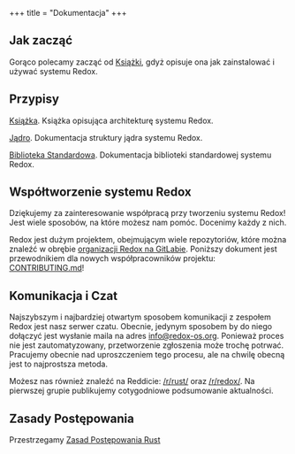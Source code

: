 +++
title = "Dokumentacja"
+++

## Jak zacząć

Gorąco polecamy zacząć od [Książki](https://doc.redox-os.org/book/), gdyż opisuje ona jak zainstalować i używać systemu Redox.

## Przypisy

[Książka](https://doc.redox-os.org/book/). Książka opisująca architekturę systemu Redox.

[Jądro](https://doc.redox-os.org/kernel/kernel/). Dokumentacja struktury jądra systemu Redox.

[Biblioteka Standardowa](https://doc.redox-os.org/std/std/). Dokumentacja biblioteki standardowej systemu Redox.

## Współtworzenie systemu Redox

Dziękujemy za zainteresowanie współpracą przy tworzeniu systemu Redox!
Jest wiele sposobów, na które możesz nam pomóc. Docenimy każdy z nich.

Redox jest dużym projektem, obejmującym wiele repozytoriów, które można znaleźć w obrębie [organizacji Redox na GitLabie](https://gitlab.redox-os.org/redox-os). Poniższy dokument jest przewodnikiem dla nowych współpracowników projektu: [CONTRIBUTING.md](https://gitlab.redox-os.org/redox-os/redox/blob/master/CONTRIBUTING.md)!

## Komunikacja i Czat

Najszybszym i najbardziej otwartym sposobem komunikacji z zespołem Redox jest nasz serwer czatu. Obecnie, jedynym sposobem by do niego dołączyć jest wysłanie maila na adres [info@redox-os.org](mailto:info@redox-os.org). Ponieważ proces nie jest zautomatyzowany, przetworzenie zgłoszenia może trochę potrwać. Pracujemy obecnie nad uproszczeniem tego procesu, ale na chwilę obecną jest to najprostsza metoda.

Możesz nas również znaleźć na Reddicie: [/r/rust/](https://www.reddit.com/r/rust) oraz
[/r/redox/](https://www.reddit.com/r/redox). Na pierwszej grupie publikujemy cotygodniowe podsumowanie aktualności.

## Zasady Postępowania

Przestrzegamy [Zasad Postępowania Rust](https://www.rust-lang.org/policies/code-of-conduct)
